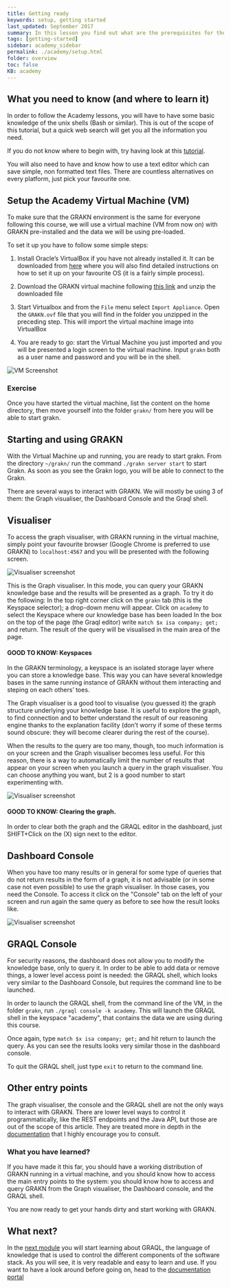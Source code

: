 ```yaml
---
title: Getting ready
keywords: setup, getting started
last_updated: September 2017
summary: In this lesson you find out what are the prerequisites for the rest of the Academy and you will have the first taste of GRAKN
tags: [getting-started]
sidebar: academy_sidebar
permalink: ./academy/setup.html
folder: overview
toc: false
KB: academy
---
```


## What you need to know (and where to learn it)

In order to follow the Academy lessons, you will have to have some basic knowledge of the unix shells (Bash or similar). This is out of the scope of this tutorial, but a quick web search will get you all the information you need.

If you do not know where to begin with, try having look at this [tutorial](http://lifehacker.com/5633909/who-needs-a-mouse-learn-to-use-the-command-line-for-almost-anything).

You will also need to have and know how to use a text editor which can save simple, non formatted text files. There are countless alternatives on every platform, just pick your favourite one.


## Setup the Academy Virtual Machine (VM)

To make sure that the GRAKN environment is the same for everyone following this course, we will use a virtual machine (VM from now on) with GRAKN pre-installed and the data we will be using pre-loaded.

To set it up you have to follow some simple steps:

  1. Install Oracle’s VirtualBox if you have not already installed it. It can be downloaded from [here](https://www.virtualbox.org/wiki/Downloads) where you will also find detailed instructions on how to set it up on your favourite OS (it is a fairly simple process).

  1. Download the GRAKN virtual machine following [this link](http://grakn.ai/download-academy) and unzip the downloaded file

  1. Start Virtualbox and from the `File` menu select `Import Appliance`. Open the `GRAKN.ovf` file that you will find in the folder you unzipped in the preceding step. This will import the virtual machine image into VirtualBox

  1. You are ready to go: start the Virtual Machine you just imported and you will be presented a login screen to the virtual machine. Input `grakn` both as a user name and password and you will be in the shell.

![VM Screenshot](/images/academy/1-welcome/VM-screenshot.png)

### Exercise

Once you have started the virtual machine, list the content on the home directory, then move yourself into the folder `grakn/` from here you will be able to start grakn.


## Starting and using GRAKN

With the Virtual Machine up and running, you are ready to start grakn. From the directory `~/grakn/` run the command `./grakn server start` to start Grakn. As soon as you see the Grakn logo, you will be able to connect to the Grakn.

There are several ways to interact with GRAKN. We will mostly be using 3 of them: the Graph visualiser, the Dashboard Console and the Graql shell.


## Visualiser

To access the graph visualiser, with GRAKN running in the virtual machine, simply point your favourite browser (Google Chrome is preferred to use GRAKN) to `localhost:4567` and you will be presented with the following screen.

![Visualiser screenshot](/images/academy/1-welcome/Dashboard.png)

This is the Graph visualiser. In this mode, you can query your GRAKN knowledge base and the results will be presented as a graph. To try it do the following:
In the top right corner click on the `grakn` tab (this is the Keyspace selector); a drop-down menu will appear. Click on `academy` to select the Keyspace where our knowledge base has been loaded
In the box on the top of the page (the Graql editor) write `match $x isa company; get;` and return. The result of the query will be visualised in the main area of the page.

#### GOOD TO KNOW: Keyspaces
In the GRAKN terminology, a keyspace is an isolated storage layer where you can store a knowledge base. This way you can have several knowledge bases in the same running instance of GRAKN without them interacting and steping on each others’ toes.

The Graph visualiser is a good tool to visualise (you guessed it) the graph structure underlying your knowledge base. It is useful to explore the graph, to find connection and to better understand the result of our reasoning engine thanks to the explanation facility (don’t worry if some of these terms sound obscure: they will become clearer during the rest of the course).

When the results to the query are too many, though, too much information is on your screen and the Graph visualiser becomes less useful. For this reason, there is a way to automatically limit the number of results that appear on your screen when you launch a query in the graph visualiser. You can choose anything you want, but 2 is a good number to start experimenting with.

![Visualiser screenshot](/images/academy/1-welcome/Dashboard-settings.png)

#### GOOD TO KNOW: Clearing the graph.
In order to clear both the graph and the GRAQL editor in the dashboard, just SHIFT+Click on the (X) sign next to the editor.


## Dashboard Console
When you have too many results or in general for some type of queries that do not return results in the form of a graph, it is not advisable (or in some case not even possible) to use the graph visualiser. In those cases, you need the Console. To access it click on the "Console" tab on the left of your screen and run again the same query as before to see how the result looks like.

![Visualiser screenshot](/images/academy/1-welcome/Dashboard-Console.png)


## GRAQL Console

For security reasons, the dashboard does not allow you to modify the knowledge base, only to query it. In order to be able to add data or remove things, a lower level access point is needed: the GRAQL shell, which  looks very similar to the Dashboard Console, but requires the command line to be launched.

In order to launch the GRAQL shell, from the command line of the VM, in the folder `grakn`, run `./graql console -k academy`. This will launch the GRAQL shell in the keyspace "academy", that contains the data we are using during this course.

Once again, type `match $x isa company; get;` and hit return to launch the query. As you can see the results looks very similar those in the dashboard console.

To quit the GRAQL shell, just type `exit` to return to the command line.


## Other entry points

The graph visualiser, the console and the GRAQL shell are not the only ways to interact with GRAKN. There are lower level ways to control it programmatically, like the REST endpoints and the Java API, but those are out of the scope of this article. They are treated more in depth in the [documentation](/documentation/api-reference/api-reference.html) that I highly encourage you to consult.


### What you have learned?

If you have made it this far, you should have a working distribution of GRAKN running in a virtual machine, and you should know how to access the main entry points to the system: you should know how to access and query GRAKN from the Graph visualiser, the Dashboard console, and the GRAQL shell.

You are now ready to get your hands dirty and start working with GRAKN.


## What next?

In the [next module](/academy/graql-intro.html) you will start learning about GRAQL, the language of knowledge that is used to control the different components of the software stack. As you will see, it is very readable and easy to learn and use. If you want to have a look around before going on, head to the [documentation portal](/index.html)
